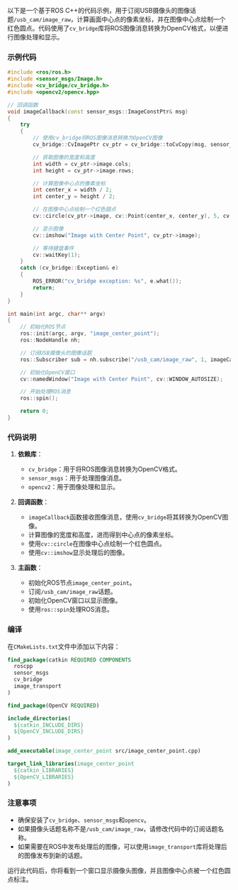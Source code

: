 以下是一个基于ROS C++的代码示例，用于订阅USB摄像头的图像话题`/usb_cam/image_raw`，计算画面中心点的像素坐标，并在图像中心点绘制一个红色圆点。代码使用了`cv_bridge`库将ROS图像消息转换为OpenCV格式，以便进行图像处理和显示。

### 示例代码
```cpp
#include <ros/ros.h>
#include <sensor_msgs/Image.h>
#include <cv_bridge/cv_bridge.h>
#include <opencv2/opencv.hpp>

// 回调函数
void imageCallback(const sensor_msgs::ImageConstPtr& msg)
{
    try
    {
        // 使用cv_bridge将ROS图像消息转换为OpenCV图像
        cv_bridge::CvImagePtr cv_ptr = cv_bridge::toCvCopy(msg, sensor_msgs::image_encodings::BGR8);

        // 获取图像的宽度和高度
        int width = cv_ptr->image.cols;
        int height = cv_ptr->image.rows;

        // 计算图像中心点的像素坐标
        int center_x = width / 2;
        int center_y = height / 2;

        // 在图像中心点绘制一个红色圆点
        cv::circle(cv_ptr->image, cv::Point(center_x, center_y), 5, cv::Scalar(0, 0, 255), -1);

        // 显示图像
        cv::imshow("Image with Center Point", cv_ptr->image);

        // 等待键盘事件
        cv::waitKey(1);
    }
    catch (cv_bridge::Exception& e)
    {
        ROS_ERROR("cv_bridge exception: %s", e.what());
        return;
    }
}

int main(int argc, char** argv)
{
    // 初始化ROS节点
    ros::init(argc, argv, "image_center_point");
    ros::NodeHandle nh;

    // 订阅USB摄像头的图像话题
    ros::Subscriber sub = nh.subscribe("/usb_cam/image_raw", 1, imageCallback);

    // 初始化OpenCV窗口
    cv::namedWindow("Image with Center Point", cv::WINDOW_AUTOSIZE);

    // 开始处理ROS消息
    ros::spin();

    return 0;
}
```

### 代码说明
1. **依赖库**：
   - `cv_bridge`：用于将ROS图像消息转换为OpenCV格式。
   - `sensor_msgs`：用于处理图像消息。
   - `opencv2`：用于图像处理和显示。

2. **回调函数**：
   - `imageCallback`函数接收图像消息，使用`cv_bridge`将其转换为OpenCV图像。
   - 计算图像的宽度和高度，进而得到中心点的像素坐标。
   - 使用`cv::circle`在图像中心点绘制一个红色圆点。
   - 使用`cv::imshow`显示处理后的图像。

3. **主函数**：
   - 初始化ROS节点`image_center_point`。
   - 订阅`/usb_cam/image_raw`话题。
   - 初始化OpenCV窗口以显示图像。
   - 使用`ros::spin`处理ROS消息。

### 编译
在`CMakeLists.txt`文件中添加以下内容：
```cmake
find_package(catkin REQUIRED COMPONENTS
  roscpp
  sensor_msgs
  cv_bridge
  image_transport
)

find_package(OpenCV REQUIRED)

include_directories(
  ${catkin_INCLUDE_DIRS}
  ${OpenCV_INCLUDE_DIRS}
)

add_executable(image_center_point src/image_center_point.cpp)

target_link_libraries(image_center_point
  ${catkin_LIBRARIES}
  ${OpenCV_LIBRARIES}
)
```

### 注意事项
- 确保安装了`cv_bridge`、`sensor_msgs`和`opencv`。
- 如果摄像头话题名称不是`/usb_cam/image_raw`，请修改代码中的订阅话题名称。
- 如果需要在ROS中发布处理后的图像，可以使用`image_transport`库将处理后的图像发布到新的话题。

运行此代码后，你将看到一个窗口显示摄像头图像，并且图像中心点被一个红色圆点标注。
